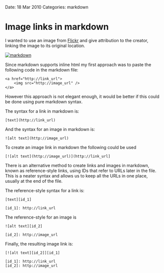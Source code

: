 Date: 18 Mar 2010
Categories: markdown

# Image links in markdown

I wanted to use an image from [Flickr][flickr] and give attribution 
to the creator, linking the image to its original location.

[![markdown][image]][attribution]

Since markdown supports inline html my first approach was to paste the 
following code in the markdown file:

    <a href="http://link_url">
        <img src="http://image_url" />
    </a>

However this approach is not elegant enough, it would be better if this 
could be done using pure markdown syntax.

The syntax for a link in markdown is:

    [text](http://link_url)

And the syntax for an image in markdown is:

    ![alt text](http://image_url)

To create an image link in markdown the following could be used

    [![alt text](http://image_url)](http://link_url]

There is an alternative method to create links and images in markdown,
known as reference-style links, 
using IDs that refer to URLs later in the file. This is a neater 
syntax and allows us to keep all the URLs in one place, usually at the 
end of the file.

The reference-style syntax for a link is:

    [text][id_1]

    [id_1]: http://link_url

The reference-style for an image is

    ![alt text][id_2]

    [id_2]: http://image_url

Finally, the resulting image link is:   

    [![alt text][id_2]][id_1]

    [id_1]: http://link_url
    [id_2]: http://image_url

[flickr]: http://www.flickr.com
[attribution]: http://www.flickr.com/photos/hectorsq/4470754707/
[image]: http://farm3.static.flickr.com/2751/4470754707_e357a1ab59.jpg
